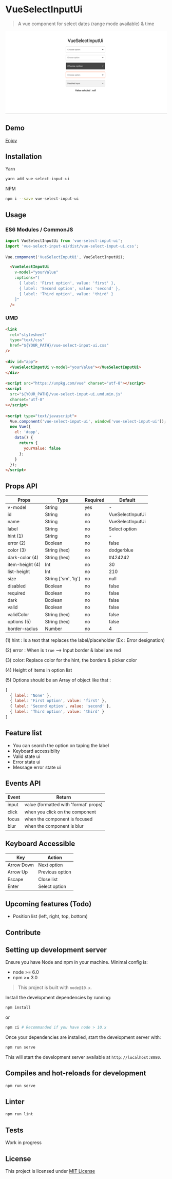 # VueSelectInputUi

> A vue component for select dates (range mode available) & time

![vue-select-input-ui](./assets/illu-animated.gif)

## Demo

[Enjoy](https://louismazel.github.io/vue-select-input-ui/)

## Installation

Yarn

```bash
yarn add vue-select-input-ui
```

NPM

```bash
npm i --save vue-select-input-ui
```

## Usage

### ES6 Modules / CommonJS

```js
import VueSelectInputUi from 'vue-select-input-ui';
import 'vue-select-input-ui/dist/vue-select-input-ui.css';

Vue.component('VueSelectInputUi', VueSelectInputUi);
```

```html
  <VueSelectInputUi
    v-model="yourValue"
    :options="[
      { label: 'First option', value: 'first' },
      { label: 'Second option', value: 'second' },
      { label: 'Third option', value: 'third' }
    ]"
  />
```

### UMD

```html
<link
  rel="stylesheet"
  type="text/css"
  href="${YOUR_PATH}/vue-select-input-ui.css"
/>

<div id="app">
  <VueSelectInputUi v-model="yourValue"></VueSelectInputUi>
</div>

<script src="https://unpkg.com/vue" charset="utf-8"></script>
<script
  src="${YOUR_PATH}/vue-select-input-ui.umd.min.js"
  charset="utf-8"
></script>

<script type="text/javascript">
  Vue.component('vue-select-input-ui', window['vue-select-input-ui']);
  new Vue({
    el: '#app',
    data() {
      return {
        yourValue: false
      };
    }
  });
</script>
```

## Props API

| Props           | Type                | Required | Default          |
|-----------------|---------------------|----------|------------------|
| v-model         | String              | yes      | -                |
| id              | String              | no       | VueSelectInputUi |
| name            | String              | no       | VueSelectInputUi |
| label           | String              | no       | Select option    |
| hint (1)        | String              | no       | -                |
| error (2)       | Boolean             | no       | false            |
| color (3)       | String (hex)        | no       | dodgerblue       |
| dark-color (4)  | String (hex)        | no       | #424242          |
| item-height (4) | Int                 | no       | 30               |
| list-height     | Int                 | no       | 210              |
| size            | String ['sm', 'lg'] | no       | null             |
| disabled        | Boolean             | no       | false            |
| required        | Boolean             | no       | false            |
| dark            | Boolean             | no       | false            |
| valid           | Boolean             | no       | false            |
| validColor      | String (hex)        | no       | false            |
| options (5)     | String (hex)        | no       | false            |
| border-radius   | Number              | no       | 4                |

(1) hint : Is a text that replaces the label/placeholder (Ex : Error designation)

(2) error : When is `true` --> Input border & label are red

(3) color: Replace color for the hint, the borders & picker color

(4) Height of items in option list

(5) Options should be an Array of object like that :

```js
[
  { label: 'None' },
  { label: 'First option', value: 'first' },
  { label: 'Second option', value: 'second' },
  { label: 'Third option', value: 'third' }
]
```

## Feature list

- You can search the option on taping the label
- Keyboard accessibilty
- Valid state ui
- Error state ui
- Message error state ui

## Events API

| Event | Return                                |
|-------|---------------------------------------|
| input | value (formatted with 'format' props) |
| click | when you click on the component       |
| focus | when the component is focused         |
| blur  | when the component is blur            |

## Keyboard Accessible

| Key        | Action          |
|------------|-----------------|
| Arrow Down | Next option     |
| Arrow Up   | Previous option |
| Escape     | Close list      |
| Enter      | Select option   |

## Upcoming features (Todo)

- Position list (left, right, top, bottom)

## Contribute

## Setting up development server

Ensure you have Node and npm in your machine. Minimal config is:

- node >= 6.0
- npm >= 3.0

> This project is built with `node@10.x`.

Install the development dependencies by running:

```bash
npm install
```

or

```bash
npm ci # Recommanded if you have node > 10.x
```

Once your dependencies are installed, start the development server with:

```bash
npm run serve
```

This will start the development server available at `http://localhost:8080`.

## Compiles and hot-reloads for development

```bash
npm run serve
```

## Linter

```bash
npm run lint
```

## Tests

Work in progress

## License

This project is licensed under [MIT License](http://en.wikipedia.org/wiki/MIT_License)

